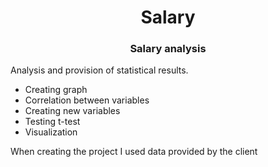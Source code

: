 <h1 align="center"> Salary 
<h3 align="center">Salary analysis</h3>
Analysis and provision of statistical results.
<ul>
  <li>Creating graph</li>
  <li>Correlation between variables</li>
  <li>Creating new variables</li>
	<li>Testing t-test</li>
	<li>Visualization</li>
</ul>
When creating the project I used data provided by the client

